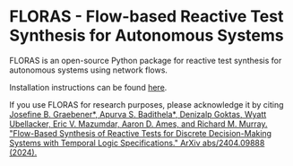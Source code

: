 # FLORAS - Flow-based Reactive Test Synthesis for Autonomous Systems

FLORAS is an open-source Python package for reactive test synthesis for autonomous systems using network flows.

Installation instructions can be found [here](contributing.md).

If you use FLORAS for research purposes, please acknowledge it by citing
[Josefine B. Graebener\*, Apurva S. Badithela\*, Denizalp Goktas, Wyatt Ubellacker, Eric V. Mazumdar, Aaron D. Ames, and Richard M. Murray. "Flow-Based Synthesis of Reactive Tests for Discrete Decision-Making Systems with Temporal Logic Specifications." ArXiv abs/2404.09888 (2024).](https://arxiv.org/abs/2404.09888)
